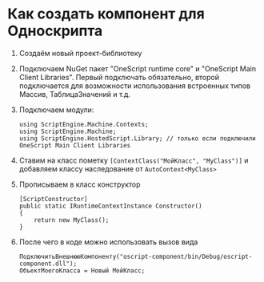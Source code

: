 # Как создать компонент для Односкрипта

1.  Создаём новый проект-библиотеку
2.  Подключаем NuGet пакет "OneScript runtime core" и "OneScript Main Client Libraries".
    Первый подключать обязательно, второй подключается для возможности использования
    встроенных типов Массив, ТаблицаЗначений и т.д.
3.  Подключаем модули:
        
        using ScriptEngine.Machine.Contexts;
        using ScriptEngine.Machine;
        using ScriptEngine.HostedScript.Library; // только если подключили OneScript Main Client Libraries
        
4.  Ставим на класс пометку `[ContextClass("МойКласс", "MyClass")]` и добавляем классу наследование от `AutoContext<MyClass>`
5.  Прописываем в класс конструктор

        [ScriptConstructor]
        public static IRuntimeContextInstance Constructor()
        {
            return new MyClass();
        }

6.  После чего в коде можно использовать вызов вида

        ПодключитьВнешнююКомпоненту("oscript-component/bin/Debug/oscript-component.dll");
        ОбъектМоегоКласса = Новый МойКласс;


